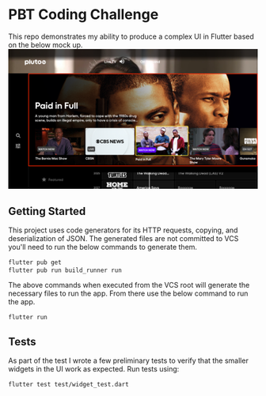 # PBT Coding Challenge

This repo demonstrates my ability to produce a complex UI in Flutter based on the below mock up.
![Mock Up](image2.png)

## Getting Started

This project uses code generators for its HTTP requests, copying, and deserialization of JSON. The generated files are
not committed to VCS you'll need to run the below commands to generate them.

```shell
flutter pub get
flutter pub run build_runner run
```

The above commands when executed from the VCS root will generate the necessary files to run the app. From there use the
below command to run the app.

```shell
flutter run
```

## Tests

As part of the test I wrote a few preliminary tests to verify that the smaller widgets in the UI work as expected. Run
tests using:

```shell
flutter test test/widget_test.dart
```